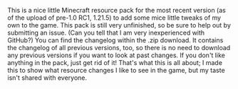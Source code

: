 This is a nice little Minecraft resource pack for the most recent version (as of the upload of pre-1.0 RC1, 1.21.5) to add some mice little tweaks of my own to the game.
This pack is still very unfinished, so be sure to help out by submitting an issue. (Can you tell that I am very inexperienced with GitHub?)
You can find the changelog within the .zip download. It contains the changelog of all previous versions, too, so there is no need to download any previous versions if you want to look at past changes.
If you don't like anything in the pack, just get rid of it! That's what this is all about; I made this to show what resource changes I like to see in the game, but my taste isn't shared with everyone.
